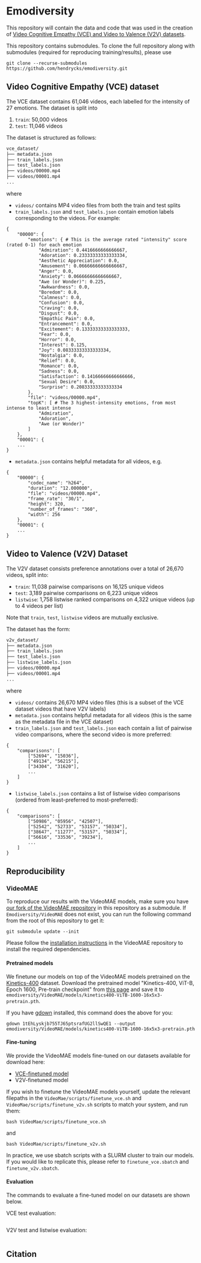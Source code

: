 # Emodiversity

This repository will contain the data and code that was used in the creation of [Video Cognitive Empathy (VCE) and Video to Valence (V2V) datasets](https://drive.google.com/drive/folders/1sRKitbXpLZ4pwXTONjiA-X0Y1z4I2o4X?usp=sharing). 

This repository contains submodules. To clone the full repository along with submodules (required for reproducing training/results), please use
```
git clone --recurse-submodules https://github.com/hendrycks/emodiversity.git
```

## Video Cognitive Empathy (VCE) dataset
The VCE dataset contains 61,046 videos, each labelled for the intensity of 27 emotions. The dataset is split into
1. `train`: 50,000 videos
2. `test`: 11,046 videos

The dataset is structured as follows:

```bash
vce_dataset/
├── metadata.json
├── train_labels.json
├── test_labels.json
├── videos/00000.mp4
├── videos/00001.mp4
...
```
where
- `videos/` contains MP4 video files from both the train and test splits 
- `train_labels.json` and `test_labels.json` contain emotion labels corresponding to the videos. For example:
```
{
    "00000": {
        "emotions": { # This is the average rated "intensity" score (rated 0-1) for each emotion
            "Admiration": 0.4416666666666667,
            "Adoration": 0.23333333333333334,
            "Aesthetic Appreciation": 0.0,
            "Amusement": 0.06666666666666667,
            "Anger": 0.0,
            "Anxiety": 0.06666666666666667,
            "Awe (or Wonder)": 0.225,
            "Awkwardness": 0.0,
            "Boredom": 0.0,
            "Calmness": 0.0,
            "Confusion": 0.0,
            "Craving": 0.0,
            "Disgust": 0.0,
            "Empathic Pain": 0.0,
            "Entrancement": 0.0,
            "Excitement": 0.13333333333333333,
            "Fear": 0.0,
            "Horror": 0.0,
            "Interest": 0.125,
            "Joy": 0.08333333333333334,
            "Nostalgia": 0.0,
            "Relief": 0.0,
            "Romance": 0.0,
            "Sadness": 0.0,
            "Satisfaction": 0.14166666666666666,
            "Sexual Desire": 0.0,
            "Surprise": 0.20833333333333334
        },
        "file": "videos/00000.mp4",
        "topK": [ # The 3 highest-intensity emotions, from most intense to least intense
            "Admiration",
            "Adoration",
            "Awe (or Wonder)"
        ]
    },
    "00001": {
    ...
}
```
- `metadata.json` contains helpful metadata for all videos, e.g.
```
{
    "00000": {
        "codec_name": "h264",
        "duration": "12.000000",
        "file": "videos/00000.mp4",
        "frame_rate": "30/1",
        "height": 320,
        "number_of_frames": "360",
        "width": 256
    },
    "00001": {
    ...
}
```


## Video to Valence (V2V) Dataset
The V2V dataset consists preference annotations over a total of 26,670 videos, split into:
- `train`: 11,038 pairwise comparisons on 16,125 unique videos
- `test`: 3,189 pairwise comparisons on 6,223 unique videos
- `listwise`: 1,758 listwise ranked comparisons on 4,322 unique videos (up to 4 videos per list)

Note that `train`, `test`, `listwise` videos are mutually exclusive.

The dataset has the form:
```bash
v2v_dataset/
├── metadata.json
├── train_labels.json
├── test_labels.json
├── listwise_labels.json
├── videos/00000.mp4
├── videos/00001.mp4
...
```
where
- `videos/` contains 26,670 MP4 video files (this is a subset of the VCE dataset videos that have V2V labels)
- `metadata.json` contains helpful metadata for all videos (this is the same as the metadata file in the VCE dataset)
- `train_labels.json` and `test_labels.json` each contain a list of pairwise video comparisons, where the second video is more preferred:
```
{
    "comparisons": [
        ["52694", "15036"],
        ["49134", "56215"],
        ["34304", "31620"],
        ...
    ]
}
```
- `listwise_labels.json` contains a list of listwise video comparisons (ordered from least-preferred to most-preferred):
```
{
    "comparisons": [
        ["50986", "05956", "42507"],
        ["52542", "52733", "53157", "50334"],
        ["38647", "11277", "53157", "50334"],
        ["56616", "33536", "39234"],
        ...
    ]
}
```


## Reproducibility

### VideoMAE

To reproduce our results with the VideoMAE models, make sure you have [our fork of the VideoMAE repository](https://github.com/JunShern/VideoMAE) in this repository as a submodule. If `Emodiversity/VideoMAE` does not exist, you can run the following command from the root of this repository to get it:
```
git submodule update --init
```

Please follow the [installation instructions](https://github.com/JunShern/VideoMAE/blob/main/INSTALL.md) in the VideoMAE repository to install the required dependencies.

#### Pretrained models
We finetune our models on top of the VideoMAE models pretrained on the [Kinetics-400](https://www.deepmind.com/open-source/kinetics) dataset. Download the pretrained model "Kinetics-400, ViT-B, Epoch 1600, Pre-train checkpoint" from [this page](https://github.com/JunShern/VideoMAE/blob/main/MODEL_ZOO.md) and save it to `emodiversity/VideoMAE/models/kinetics400-ViTB-1600-16x5x3-pretrain.pth`.

If you have [gdown](https://github.com/wkentaro/gdown) installed, this command does the above for you:
```
gdown 1tEhLyskjb755TJ65ptsrafUG2llSwQE1 --output emodiversity/VideoMAE/models/kinetics400-ViTB-1600-16x5x3-pretrain.pth
```


#### Fine-tuning
We provide the VideoMAE models fine-tuned on our datasets available for download here:
- [VCE-finetuned model](https://drive.google.com/file/d/12VBwftXYGfs779IBus3KEToke5Tr9Sdp/view?usp=sharing)
- V2V-finetuned model

If you wish to finetune the VideoMAE models yourself, update the relevant filepaths in the `VideoMae/scripts/finetune_vce.sh` and `VideoMae/scripts/finetune_v2v.sh` scripts to match your system, and run them:
```
bash VideoMae/scripts/finetune_vce.sh
```
and
```
bash VideoMae/scripts/finetune_v2v.sh
```

In practice, we use sbatch scripts with a SLURM cluster to train our models. If you would like to replicate this, please refer to `finetune_vce.sbatch` and `finetune_v2v.sbatch`.


#### Evaluation
The commands to evaluate a fine-tuned model on our datasets are shown below.

VCE test evaluation:
```
```

V2V test and listwise evaluation:
```
```


## Citation

